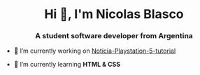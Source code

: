 <h1 align="center">Hi 👋, I'm Nicolas Blasco</h1>
<h3 align="center">A student software developer from Argentina</h3>

- 🔭 I’m currently working on [Noticia-Playstation-5-tutorial](https://github.com/nicolasblasco/Noticia-Playstation-5-tutorial)

- 🌱 I’m currently learning **HTML & CSS**
